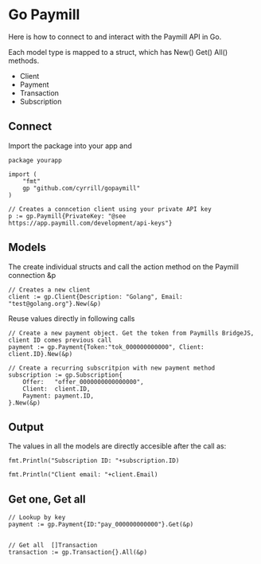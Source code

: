 # Go Paymill

Here is how to connect to and interact with the Paymill API in Go.

Each model type is mapped to a struct, which has New() Get() All() methods.

* Client
* Payment
* Transaction
* Subscription


## Connect

Import the package into your app and 

```
package yourapp

import (
    "fmt"
    gp "github.com/cyrrill/gopaymill"
)

// Creates a conncetion client using your private API key
p := gp.Paymill{PrivateKey: "@see https://app.paymill.com/development/api-keys"}
```

## Models
The create individual structs and call the action method on the Paymill connection &p
```
// Creates a new client 
client := gp.Client{Description: "Golang", Email: "test@golang.org"}.New(&p)

```

Reuse values directly in following calls
```
// Create a new payment object. Get the token from Paymills BridgeJS, client ID comes previous call
payment := gp.Payment{Token:"tok_000000000000", Client: client.ID}.New(&p)

// Create a recurring subscritpion with new payment method
subscription := gp.Subscription{
    Offer:   "offer_0000000000000000", 
    Client:  client.ID, 
    Payment: payment.ID,
}.New(&p)

```

## Output

The values in all the models are directly accesible after the call as:
```
fmt.Println("Subscription ID: "+subscription.ID)

fmt.Println("Client email: "+client.Email)

```

## Get one, Get all

```
// Lookup by key
payment := gp.Payment{ID:"pay_000000000000"}.Get(&p)


// Get all  []Transaction
transaction := gp.Transaction{}.All(&p)


```
